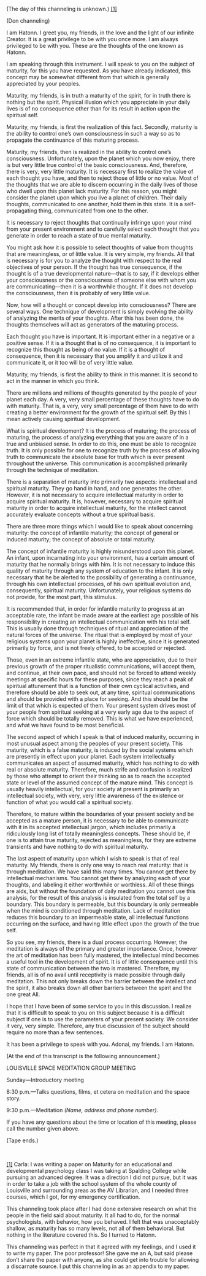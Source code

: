 <p class="comment">(The day of this channeling is unknown.) <a id="_ftnref1" href="#_ftn1" name="_ftnref1"><span class="normal">[1]</span></a></p>
<p class="channel-type">(Don channeling)</p>
<p>I am Hatonn. I greet you, my friends, in the love and the light of our infinite Creator. It is a great privilege to be with you once more. I am always privileged to be with you. These are the thoughts of the one known as Hatonn.</p>
<p>I am speaking through this instrument. I will speak to you on the subject of maturity, for this you have requested. As you have already indicated, this concept may be somewhat different from that which is generally appreciated by your peoples.</p>
<p>Maturity, my friends, is in truth a maturity of the spirit, for in truth there is nothing but the spirit. Physical illusion which you appreciate in your daily lives is of no consequence other than for its result in action upon the spiritual self.</p>
<p>Maturity, my friends, is first the realization of this fact. Secondly, maturity is the ability to control one’s own consciousness in such a way so as to propagate the continuance of this maturing process.</p>
<p>Maturity, my friends, then is realized in the ability to control one’s consciousness. Unfortunately, upon the planet which you now enjoy, there is but very little true control of the basic consciousness. And, therefore, there is very, very little maturity. It is necessary first to realize the value of each thought you have, and then to reject those of little or no value. Most of the thoughts that we are able to discern occurring in the daily lives of those who dwell upon this planet lack maturity. For this reason, you might consider the planet upon which you live a planet of children. Their daily thoughts, communicated to one another, hold them in this state. It is a self-propagating thing, communicated from one to the other.</p>
<p>It is necessary to reject thoughts that continually infringe upon your mind from your present environment and to carefully select each thought that you generate in order to reach a state of true mental maturity.</p>
<p>You might ask how it is possible to select thoughts of value from thoughts that are meaningless, or of little value. It is very simple, my friends. All that is necessary is for you to analyze the thought with respect to the real objectives of your person. If the thought has true consequence, if the thought is of a true developmental nature—that is to say, if it develops either your consciousness or the consciousness of someone else with whom you are communicating—then it is a worthwhile thought. If it does not develop the consciousness, then it is probably of very little value.</p>
<p>Now, how will a thought or concept develop into consciousness? There are several ways. One technique of development is simply evolving the ability of analyzing the merits of your thoughts. After this has been done, the thoughts themselves will act as generators of the maturing process.</p>
<p>Each thought you have is important. It is important either in a negative or a positive sense. If it is a thought that is of no consequence, it is important to recognize this thought as being of no value. If it is a thought of consequence, then it is necessary that you amplify it and utilize it and communicate it, or it too will be of very little value.</p>
<p>Maturity, my friends, is first the ability to think in this manner. It is second to act in the manner in which you think.</p>
<p>There are millions and millions of thoughts generated by the people of your planet each day. A very, very small percentage of these thoughts have to do with maturity. That is, a very, very small percentage of them have to do with creating a better environment for the growth of the spiritual self. By this I mean actively causing spiritual development.</p>
<p>What is spiritual development? It is the process of maturing; the process of maturing, the process of analyzing everything that you are aware of in a true and unbiased sense. In order to do this, one must be able to recognize truth. It is only possible for one to recognize truth by the process of allowing truth to communicate the absolute base for truth which is ever present throughout the universe. This communication is accomplished primarily through the technique of meditation.</p>
<p>There is a separation of maturity into primarily two aspects: intellectual and spiritual maturity. They go hand in hand, and one generates the other. However, it is not necessary to acquire intellectual maturity in order to acquire spiritual maturity. It is, however, necessary to acquire spiritual maturity in order to acquire intellectual maturity, for the intellect cannot accurately evaluate concepts without a true spiritual basis.</p>
<p>There are three more things which I would like to speak about concerning maturity: the concept of infantile maturity; the concept of general or induced maturity; the concept of absolute or total maturity.</p>
<p>The concept of infantile maturity is highly misunderstood upon this planet. An infant, upon incarnating into your environment, has a certain amount of maturity that he normally brings with him. It is not necessary to induce this quality of maturity through any system of education to the infant. It is only necessary that he be alerted to the possibility of generating a continuance, through his own intellectual processes, of his own spiritual evolution and, consequently, spiritual maturity. Unfortunately, your religious systems do not provide, for the most part, this stimulus.</p>
<p>It is recommended that, in order for infantile maturity to progress at an acceptable rate, the infant be made aware at the earliest age possible of his responsibility in creating an intellectual communication with his total self. This is usually done through techniques of ritual and appreciation of the natural forces of the universe. The ritual that is employed by most of your religious systems upon your planet is highly ineffective, since it is generated primarily by force, and is not freely offered, to be accepted or rejected.</p>
<p>Those, even in an extreme infantile state, who are appreciative, due to their previous growth of the proper ritualistic communications, will accept them, and continue, at their own pace, and should not be forced to attend weekly meetings at specific hours for these purposes, since they reach a peak of spiritual attunement that is a function of their own cyclical activities, and therefore should be able to seek out, at any time, spiritual communications and should be provided with a place for seeking. And this should be the limit of that which is expected of them. Your present system drives most of your people from spiritual seeking at a very early age due to the aspect of force which should be totally removed. This is what we have experienced, and what we have found to be most beneficial.</p>
<p>The second aspect of which I speak is that of induced maturity, occurring in most unusual aspect among the peoples of your present society. This maturity, which is a false maturity, is induced by the social systems which are presently in effect upon your planet. Each system intellectually communicates an aspect of assumed maturity, which has nothing to do with real or absolute maturity. Therefore, much strife and confusion is realized by those who attempt to orient their thinking so as to reach the accepted state or level of the assumed concept of the mature mind. This concept is usually heavily intellectual, for your society at present is primarily an intellectual society, with very, very little awareness of the existence or function of what you would call a spiritual society.</p>
<p>Therefore, to mature within the boundaries of your present society and be accepted as a mature person, it is necessary to be able to communicate with it in its accepted intellectual jargon, which includes primarily a ridiculously long list of totally meaningless concepts. These should be, if one is to attain true maturity, rejected as meaningless, for they are extreme transients and have nothing to do with spiritual maturity.</p>
<p>The last aspect of maturity upon which I wish to speak is that of real maturity. My friends, there is only one way to reach real maturity: that is through meditation. We have said this many times. You cannot get there by intellectual mechanisms. You cannot get there by analyzing each of your thoughts, and labeling it either worthwhile or worthless. All of these things are aids, but without the foundation of daily meditation you cannot use this analysis, for the result of this analysis is insulated from the total self by a boundary. This boundary is permeable, but this boundary is only permeable when the mind is conditioned through meditation. Lack of meditation reduces this boundary to an impermeable state, all intellectual functions occurring on the surface, and having little effect upon the growth of the true self.</p>
<p>So you see, my friends, there is a dual process occurring. However, the meditation is always of the primary and greater importance. Once, however the art of meditation has been fully mastered, the intellectual mind becomes a useful tool in the development of spirit. It is of little consequence until this state of communication between the two is mastered. Therefore, my friends, all is of no avail until receptivity is made possible through daily meditation. This not only breaks down the barrier between the intellect and the spirit, it also breaks down all other barriers between the spirit and the one great All.</p>
<p>I hope that I have been of some service to you in this discussion. I realize that it is difficult to speak to you on this subject because it is a difficult subject if one is to use the parameters of your present society. We consider it very, very simple. Therefore, any true discussion of the subject should require no more than a few sentences.</p>
<p>It has been a privilege to speak with you. Adonai, my friends. I am Hatonn.</p>
<p class="comment">(At the end of this transcript is the following announcement.)</p>
<p class="indent-1">LOUISVILLE SPACE MEDITATION GROUP MEETING</p>
<p class="indent-1">Sunday—Introductory meeting</p>
<p class="indent-1">8:30 p.m.—Talks questions, films, et cetera on meditation and the space story.</p>
<p class="indent-1">9:30 p.m.—Meditation <em>(Name, address and phone number)</em>.</p>
<p class="indent-1">If you have any questions about the time or location of this meeting, please call the number given above.</p>
<p class="comment">(Tape ends.)</p>
<p class="separator-left-33"> </p>
<p class="footnote"><a id="_ftn1" href="#_ftnref1" name="_ftn1">[1]</a> Carla: I was writing a paper on Maturity for an educational and developmental psychology class I was taking at Spalding College while pursuing an advanced degree. It was a direction I did not pursue, but it was in order to take a job with the school system of the whole county of Louisville and surrounding areas as the AV Librarian, and I needed three courses, which I got, for my emergency certification.</p>
<p class="footnote">This channeling took place after I had done extensive research on what the people in the field said about maturity. It all had to do, for the normal psychologists, with behavior, how you behaved. I felt that was unacceptably shallow, as maturity has so many levels, not all of them behavioral. But nothing in the literature covered this. So I turned to Hatonn.</p>
<p class="footnote">This channeling was perfect in that it agreed with my feelings, and I used it to write my paper. The poor professor! She gave me an A, but said please don’t share the paper with anyone, as she could get into trouble for allowing a discarnate source. I put this channeling in as an appendix to my paper.</p>